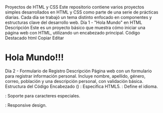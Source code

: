  Proyectos de HTML y CSS
Este repositorio contiene varios proyectos simples desarrollados en HTML y CSS como parte de una serie de prácticas diarias. Cada día se trabajó un tema distinto enfocado en componentes y estructuras clave del desarrollo web.
 Día 1 - "Hola Mundo" en HTML
 Descripción
Este es un proyecto básico que muestra cómo iniciar una página web con HTML, utilizando un encabezado principal.
Código Destacado
html
Copiar
Editar
<!DOCTYPE html>
<html lang="es">
<head>
    <meta charset="UTF-8">
    <title>Hola Mundo</title>
</head>
<body>
    <h1>Hola Mundo!!!</h1>
</body>
</html>
 Día 2 - Formulario de Registro
 Descripción
Página web con un formulario para registrar información personal. Incluye nombre, apellido, género, correo, población y una descripción personal, con validación básica.
 Estructura del Código Encabezado (<head>)
<!DOCTYPE html>: Especifica HTML5.

<html lang="es">: Define el idioma.

<meta charset="UTF-8">: Soporte para caracteres especiales.

<meta name="viewport">: Responsive design.

<title>: Título del navegador.

 Cuerpo (<body>)
<h1> Título principal: Formulario de Registro

Campos:

Nombre / Apellido: Inputs de texto.

Sexo: Radio buttons.

Correo electrónico: Validación de formato.

Población: Menú desplegable.

Descripción personal: Textarea.

Términos: Casilla de verificación.

 Día 3 - Maqueta Prime Video & Twitch
 Descripción del Proyecto
Diseño visual que simula plataformas como Prime Video o Twitch Prime, con recursos gráficos y estilos personalizados.

 Componentes
Logo central.

Títulos/subtítulos llamativos.

Imagen de fondo.

Ícono de búsqueda.

Botón de login.

Texto explicativo.

 Estructura de Archivos
pgsql
Copiar
Editar
 Dia3/
├── index.html
├── style.css
├── Fonts/
│   ├── Amazon Ember Bold.ttf
│   └── Amazon Ember Light.ttf
├── Images/
│   ├── FondoTwitch.png
│   ├── LogoPrimeE2.png
│   └── Icon awesome-search.png
 HTML Ejemplo
html
Copiar
Editar
<h2 class="Title1">Holaaaaaaa</h2>
<img class="LogoPrime" src="./LogoPrimeE2.png" alt="Logo principal">

<div class="Login"><h1>Login</h1></div>
<div class="Sub_text">
  <h1>Enjoy Amazon Prime Video and Twitch Prime...</h1>
</div>
 Día 4 - Gradientes con CSS
 Descripción
Página web con diferentes tipos de fondos aplicados a elementos usando CSS Gradients.

Elementos Visuales
Título principal con colores llamativos.

Logo tipo Google con <span> de colores.

Secciones con:

Gradiente lineal.

Gradiente radial.

Gradiente cónico.

 Día 5 - Tarjeta Metrolínea
 Descripción del Proyecto
Representación gráfica de una tarjeta del sistema de transporte Metrolínea, usando HTML y CSS.

 Elementos de la Tarjeta
Un rectángulo de fondo (.rectangle).

Logo oficial de Metrolínea.

Título principal con el nombre del sistema.

Subtítulo mostrando el saldo actual.

Todo organizado con clases CSS.

 Día 6 - Formulario + Botones + BEM
 Descripción
Ejercicio completo de formulario, botones y ejemplo práctico de la metodología BEM (Block Element Modifier) para nombrar clases CSS.

 Estructura HTML
 Títulos y Botones
html
Copiar
Editar
<h1>Wenas</h1>
<h1 id="tarde">Tardes</h1>
<h1>Compas</h1>

<button>No me des click</button>
<button disabled>No me des click</button>
 Formulario
html
Copiar
Editar
<form action="https://google.com">
  <label>Nombre</label>
  <input type="text" placeholder="John Doe" />

  <label>Apellido</label>
  <input type="password" />
</form>
 Ejemplo BEM
html
Copiar
Editar
<div class="boton">
  <span class="boton__icono">...</span>
  <span class="boton__texto">Hacer click</span>
  <div class="boton boton--primario"></div>
</div>
